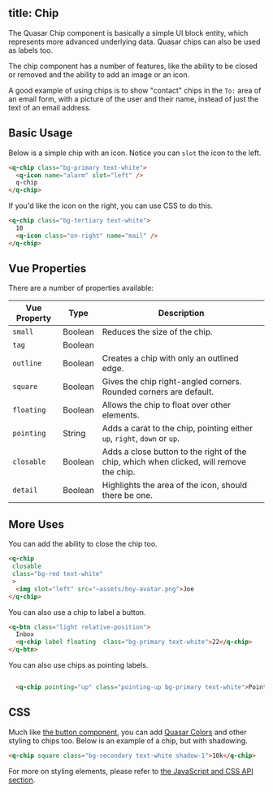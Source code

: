 title: Chip
---

The Quasar Chip component is basically a simple UI block entity, which represents more advanced underlying data. Quasar chips can also be used as labels too.

The chip component has a number of features, like the ability to be closed or removed and the ability to add an image or an icon. 

A good example of using chips is to show "contact" chips in the `To:` area of an email form, with a picture of the user and their name, instead of just the text of an email address. 

<!-- Todo! Usually touching or clicking on (or hovering over) a chip will show the full details behind the data the chip represents. For instance, if the chip is showing a contact, then the full details or a list of partial details could be shown to the user for information or selection. This kind of feature, however, is left up to userland to create, as there are many, many possibilities. Chips can be used for any abbreviated visual representation of any kind of data. --> 

<input type="hidden" data-fullpage-demo="components/chip">

## Basic Usage

Below is a simple chip with an icon. Notice you can `slot` the icon to the left.

``` html
<q-chip class="bg-primary text-white">
  <q-icon name="alarm" slot="left" />
  q-chip
</q-chip>
```

If you'd like the icon on the right, you can use CSS to do this.

``` html
<q-chip class="bg-tertiary text-white">
  10
  <q-icon class="on-right" name="mail" />
</q-chip>
```

## Vue Properties
There are a number of properties available:

| Vue Property | Type | Description |
| --- | --- | --- |
|`small` | Boolean | Reduces the size of the chip. |
|`tag` | Boolean |  |
|`outline` | Boolean | Creates a chip with only an outlined edge. |
|`square` | Boolean | Gives the chip right-angled corners. Rounded corners are default. |
|`floating` | Boolean | Allows the chip to float over other elements. |
|`pointing` | String | Adds a carat to the chip, pointing either `up`, `right`, `down` or `up`.  |
|`closable` | Boolean | Adds a close button to the right of the chip, which when clicked, will remove the chip. |
|`detail` | Boolean | Highlights the area of the icon, should there be one. |

## More Uses

You can add the ability to close the chip too.

``` html
<q-chip 
 closable
 class="bg-red text-white"
 >
  <img slot="left" src="~assets/boy-avatar.png">Joe
</q-chip>
```
You can also use a chip to label a button.

```html
<q-btn class="light relative-position">
  Inbox
  <q-chip label floating  class="bg-primary text-white">22</q-chip>
</q-btn>
```

You can also use chips as pointing labels.

```html

  <q-chip pointing="up" class="pointing-up bg-primary text-white">Pointing Up</q-chip>

```

## CSS

Much like [the button component](/components/buttons.html), you can add [Quasar Colors](/api/css-color-palette.html) and other styling to chips too. Below is an example of a chip, but with shadowing.

```html
<q-chip square class="bg-secondary text-white shadow-1">10k</q-chip>
```

For more on styling elements, please refer to [the JavaScript and CSS API section](/api).  


 